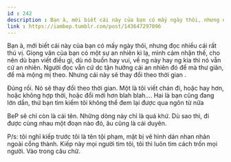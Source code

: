 ```yaml
---
id : 242
description : Bạn à, mới biết cái này của bạn có mấy ngày thôi, nhưng đọc nhiều cái rất thú vị. Giọng văn của bạn có một sự an nhiên kì lạ, mình cảm nhận thế, cho nên dù bạn viết điều gì, dù nó buồn hay vui, về ng này hay ng kia thì nó vẫn cứ an nhiên. Người đọc vẫn cứ dc tận hưởng cái an nhiên đó để mà thư giãn, để mà mộng mị theo. Nhưng cái này sẽ thay đổi theo thời gian .
link : https://iambep.tumblr.com/post/143647297096
---
```


Bạn à, mới biết cái này của bạn có mấy ngày thôi, nhưng đọc nhiều cái rất
thú vị. Giọng văn của bạn có một sự an nhiên kì lạ, mình cảm nhận thế, cho
nên dù bạn viết điều gì, dù nó buồn hay vui, về ng này hay ng kia thì nó
vẫn cứ an nhiên. Người đọc vẫn cứ dc tận hưởng cái an nhiên đó để mà thư
giãn, để mà mộng mị theo. Nhưng cái này sẽ thay đổi theo thời gian .

Đúng rồi. Nó sẽ thay đổi theo thời gian. Một là tôi viết chán đi, hoặc hay
hơn, hoặc không hợp thời, hoặc đổi mới hơn blah blah.... Hai là bạn cũng
đang lớn dần, thứ bạn tìm kiếm tôi không thể đem lại được qua ngôn từ nữa

BeP sẽ chỉ còn là cái tên. Những dòng này chỉ là quá khứ. Dù sao thì, đi
được cùng nhau một đoạn nào đó, âu cũng là cái duyên.

P/s: tôi nghĩ kiếp trước tôi là tên tội phạm, mặt bị vẽ hình dán nhan nhản
ngoài cổng thành. Kiếp này mọi người tìm tôi, tôi thì luôn tìm cách trốn
mọi người. Vào trong câu chữ.